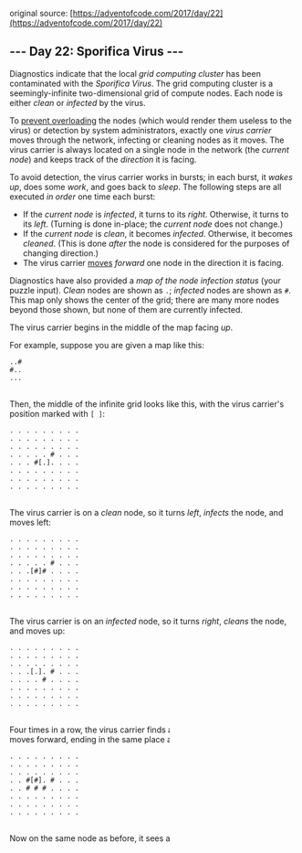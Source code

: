 original source: [https://adventofcode.com/2017/day/22](https://adventofcode.com/2017/day/22)
## --- Day 22: Sporifica Virus ---
Diagnostics indicate that the local <em>grid computing cluster</em> has been contaminated with the <em>Sporifica Virus</em>. The grid computing cluster is a seemingly-infinite two-dimensional grid of compute nodes.  Each node is either <em>clean</em> or <em>infected</em> by the virus.


To [prevent overloading](https://en.wikipedia.org/wiki/Morris_worm#The_mistake) the nodes (which would render them useless to the virus) or detection by system administrators, exactly one <em>virus carrier</em> moves through the network, infecting or cleaning nodes as it moves. The virus carrier is always located on a single node in the network (the <em>current node</em>) and keeps track of the <em>direction</em> it is facing.

To avoid detection, the virus carrier works in bursts; in each burst, it <em>wakes up</em>, does some <em>work</em>, and goes back to <em>sleep</em>. The following steps are all executed <em>in order</em> one time each burst:


 - If the <em>current node</em> is <em>infected</em>, it turns to its <em>right</em>.  Otherwise, it turns to its <em>left</em>. (Turning is done in-place; the <em>current node</em> does not change.)
 - If the <em>current node</em> is <em>clean</em>, it becomes <em>infected</em>.  Otherwise, it becomes <em>cleaned</em>. (This is done <em>after</em> the node is considered for the purposes of changing direction.)
 - The virus carrier [moves](https://www.youtube.com/watch?v=2vj37yeQQHg) <em>forward</em> one node in the direction it is facing.

Diagnostics have also provided a <em>map of the node infection status</em> (your puzzle input).  <em>Clean</em> nodes are shown as <code>.</code>; <em>infected</em> nodes are shown as <code>#</code>.  This map only shows the center of the grid; there are many more nodes beyond those shown, but none of them are currently infected.

The virus carrier begins in the middle of the map facing <em>up</em>.

For example, suppose you are given a map like this:

<pre>
<code>..#
#..
...
</code>
</pre>

Then, the middle of the infinite grid looks like this, with the virus carrier's position marked with <code>[ ]</code>:

<pre>
<code>. . . . . . . . .
. . . . . . . . .
. . . . . . . . .
. . . . . # . . .
. . . #[.]. . . .
. . . . . . . . .
. . . . . . . . .
. . . . . . . . .
</code>
</pre>

The virus carrier is on a <em>clean</em> node, so it turns <em>left</em>, <em>infects</em> the node, and moves left:

<pre>
<code>. . . . . . . . .
. . . . . . . . .
. . . . . . . . .
. . . . . # . . .
. . .[#]# . . . .
. . . . . . . . .
. . . . . . . . .
. . . . . . . . .
</code>
</pre>

The virus carrier is on an <em>infected</em> node, so it turns <em>right</em>, <em>cleans</em> the node, and moves up:

<pre>
<code>. . . . . . . . .
. . . . . . . . .
. . . . . . . . .
. . .[.]. # . . .
. . . . # . . . .
. . . . . . . . .
. . . . . . . . .
. . . . . . . . .
</code>
</pre>

Four times in a row, the virus carrier finds a <em>clean</em>, <em>infects</em> it, turns <em>left</em>, and moves forward, ending in the same place and still facing up:

<pre>
<code>. . . . . . . . .
. . . . . . . . .
. . . . . . . . .
. . #[#]. # . . .
. . # # # . . . .
. . . . . . . . .
. . . . . . . . .
. . . . . . . . .
</code>
</pre>

Now on the same node as before, it sees an infection, which causes it to turn <em>right</em>, <em>clean</em> the node, and move forward:

<pre>
<code>. . . . . . . . .
. . . . . . . . .
. . . . . . . . .
. . # .[.]# . . .
. . # # # . . . .
. . . . . . . . .
. . . . . . . . .
. . . . . . . . .
</code>
</pre>

After the above actions, a total of <code>7</code> bursts of activity had taken place. Of them, <code>5</code> bursts of activity caused an infection.

After a total of <code>70</code>, the grid looks like this, with the virus carrier facing up:

<pre>
<code>. . . . . # # . .
. . . . # . . # .
. . . # . . . . #
. . # . #[.]. . #
. . # . # . . # .
. . . . . # # . .
. . . . . . . . .
. . . . . . . . .
</code>
</pre>

By this time, <code>41</code> bursts of activity caused an infection (though most of those nodes have since been cleaned).

After a total of <code>10000</code> bursts of activity, <code>5587</code> bursts will have caused an infection.

Given your actual map, after <code>10000</code> bursts of activity, <em>how many bursts cause a node to become infected</em>? (Do not count nodes that begin infected.)


